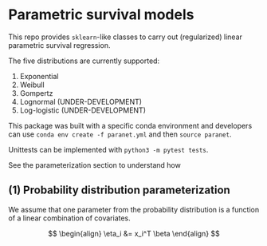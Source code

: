# Parametric survival models

This repo provides `sklearn`-like classes to carry out (regularized) linear parametric survival regression. 

The five distributions are currently supported:

1. Exponential
2. Weibull
3. Gompertz
4. Lognormal (UNDER-DEVELOPMENT)
5. Log-logistic (UNDER-DEVELOPMENT)

This package was built with a specific conda environment and developers can use `conda env create -f paranet.yml` and then `source paranet`.

Unittests can be implemented with `python3 -m pytest tests`.

See the parameterization section to understand how 

## (1) Probability distribution parameterization

We assume that one parameter from the probability distribution is a function of a linear combination of covariates.

$$
\begin{align}
\eta_i &= x_i^T \beta
\end{align}
$$
